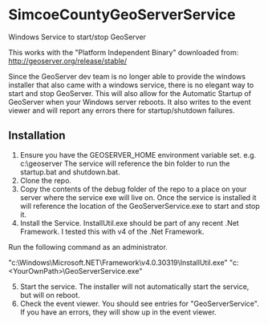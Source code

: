 # SimcoeCountyGeoServerService
Windows Service to start/stop GeoServer

This works with the "Platform Independent Binary" downloaded from: http://geoserver.org/release/stable/

Since the GeoServer dev team is no longer able to provide the windows installer that also came with a windows service, there is no elegant way to start and stop GeoServer.  This will also allow for the Automatic Startup of GeoServer when your Windows server reboots.  It also writes to the event viewer and will report any errors there for startup/shutdown failures.

## Installation

1. Ensure you have the GEOSERVER_HOME environment variable set.  e.g. c:\geoserver The service will reference the bin folder to run the startup.bat and shutdown.bat.
2. Clone the repo.
3. Copy the contents of the debug folder of the repo to a place on your server where the service exe will live on.  Once the service is installed it will reference the location of the GeoServerService.exe to start and stop it.
4. Install the Service.  InstallUtil.exe should be part of any recent .Net Framework.  I tested this with v4 of the .Net Framework.

Run the following command as an administrator.

"c:\Windows\Microsoft.NET\Framework\v4.0.30319\InstallUtil.exe" "c:\<YourOwnPath>\GeoServerService.exe"

5. Start the service.  The installer will not automatically start the service, but will on reboot.
6. Check the event viewer.  You should see entries for "GeoServerService".  If you have an errors, they will show up in the event viewer.
